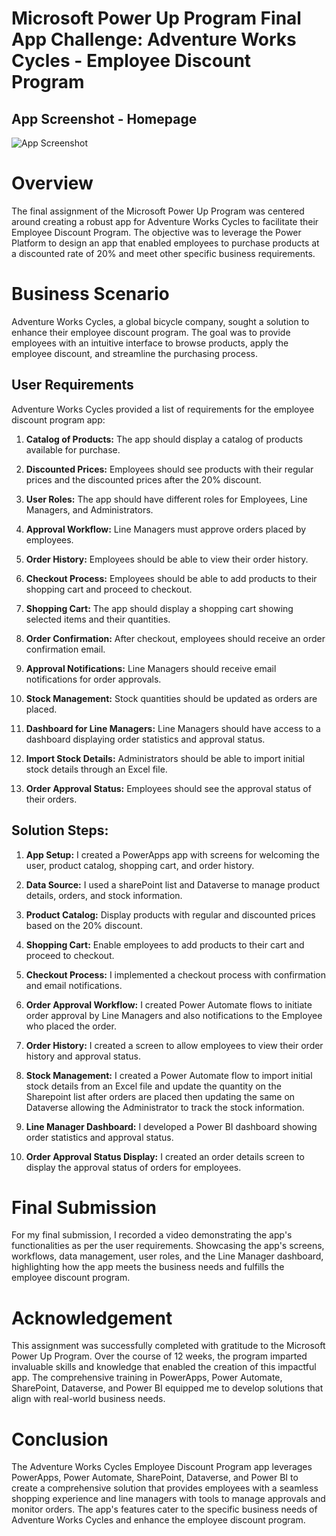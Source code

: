 # Microsoft Power Up Program Final App Challenge: Adventure Works Cycles - Employee Discount Program
## App Screenshot - Homepage
![App Screenshot](https://github.com/rasmodev/Power-Up-Program-Final-App-Challenge/blob/main/Screenshots/Power_App_Home.png)

# Overview
The final assignment of the Microsoft Power Up Program was centered around creating a robust app for Adventure Works Cycles to facilitate their Employee Discount Program. The objective was to leverage the Power Platform to design an app that enabled employees to purchase products at a discounted rate of 20% and meet other specific business requirements.

# Business Scenario
Adventure Works Cycles, a global bicycle company, sought a solution to enhance their employee discount program. The goal was to provide employees with an intuitive interface to browse products, apply the employee discount, and streamline the purchasing process.

## User Requirements
Adventure Works Cycles provided a list of requirements for the employee discount program app:

1. **Catalog of Products:** The app should display a catalog of products available for purchase.

2. **Discounted Prices:** Employees should see products with their regular prices and the discounted prices after the 20% discount.

3. **User Roles:** The app should have different roles for Employees, Line Managers, and Administrators.

4. **Approval Workflow:** Line Managers must approve orders placed by employees.

5. **Order History:** Employees should be able to view their order history.

6. **Checkout Process:** Employees should be able to add products to their shopping cart and proceed to checkout.

7. **Shopping Cart:** The app should display a shopping cart showing selected items and their quantities.

8. **Order Confirmation:** After checkout, employees should receive an order confirmation email.

9. **Approval Notifications:** Line Managers should receive email notifications for order approvals.

10. **Stock Management:** Stock quantities should be updated as orders are placed.

11. **Dashboard for Line Managers:** Line Managers should have access to a dashboard displaying order statistics and approval status.

12. **Import Stock Details:** Administrators should be able to import initial stock details through an Excel file.

13. **Order Approval Status:** Employees should see the approval status of their orders.

## Solution Steps:
1. **App Setup:** I created a PowerApps app with screens for welcoming the user, product catalog, shopping cart, and order history.

2. **Data Source:** I used a sharePoint list and Dataverse to manage product details, orders, and stock information.

3. **Product Catalog:** Display products with regular and discounted prices based on the 20% discount.

4. **Shopping Cart:** Enable employees to add products to their cart and proceed to checkout.
  
6. **Checkout Process:** I implemented a checkout process with confirmation and email notifications.

7. **Order Approval Workflow:** I created Power Automate flows to initiate order approval by Line Managers and also notifications to the Employee who placed the order.

8. **Order History:** I created a screen to allow employees to view their order history and approval status.

9. **Stock Management:** I created a Power Automate flow to import initial stock details from an Excel file and update the quantity on the Sharepoint list after orders are placed then updating the same on Dataverse allowing the Administrator to track the stock information.

11. **Line Manager Dashboard:** I developed a Power BI dashboard showing order statistics and approval status.

12. **Order Approval Status Display:** I created an order details screen to display the approval status of orders for employees.

# Final Submission
For my final submission, I recorded a video demonstrating the app's functionalities as per the user requirements. Showcasing the app's screens, workflows, data management, user roles, and the Line Manager dashboard, highlighting how the app meets the business needs and fulfills the employee discount program.

# Acknowledgement
This assignment was successfully completed with gratitude to the Microsoft Power Up Program. Over the course of 12 weeks, the program imparted invaluable skills and knowledge that enabled the creation of this impactful app. The comprehensive training in PowerApps, Power Automate, SharePoint, Dataverse, and Power BI equipped me to develop solutions that align with real-world business needs.

# Conclusion
The Adventure Works Cycles Employee Discount Program app leverages PowerApps, Power Automate, SharePoint, Dataverse, and Power BI to create a comprehensive solution that provides employees with a seamless shopping experience and line managers with tools to manage approvals and monitor orders. The app's features cater to the specific business needs of Adventure Works Cycles and enhance the employee discount program.

